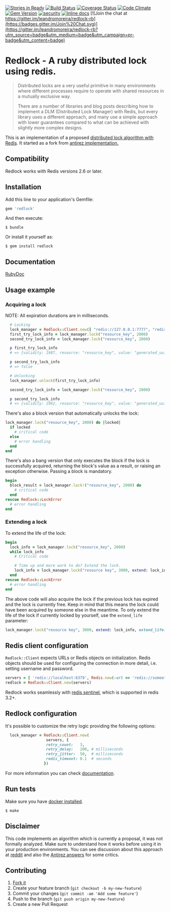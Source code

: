 [![Stories in Ready](https://badge.waffle.io/leandromoreira/redlock-rb.png?label=ready&title=Ready)](https://waffle.io/leandromoreira/redlock-rb)
[![Build Status](https://travis-ci.org/leandromoreira/redlock-rb.svg?branch=master)](https://travis-ci.org/leandromoreira/redlock-rb)
[![Coverage Status](https://coveralls.io/repos/leandromoreira/redlock-rb/badge.svg?branch=master)](https://coveralls.io/r/leandromoreira/redlock-rb?branch=master)
[![Code Climate](https://codeclimate.com/github/leandromoreira/redlock-rb/badges/gpa.svg)](https://codeclimate.com/github/leandromoreira/redlock-rb)
[![Gem Version](https://badge.fury.io/rb/redlock.svg)](http://badge.fury.io/rb/redlock)
[![security](https://hakiri.io/github/leandromoreira/redlock-rb/master.svg)](https://hakiri.io/github/leandromoreira/redlock-rb/master)
[![Inline docs](http://inch-ci.org/github/leandromoreira/redlock-rb.svg?branch=master)](http://inch-ci.org/github/leandromoreira/redlock-rb)
[![Join the chat at https://gitter.im/leandromoreira/redlock-rb](https://badges.gitter.im/Join%20Chat.svg)](https://gitter.im/leandromoreira/redlock-rb?utm_source=badge&utm_medium=badge&utm_campaign=pr-badge&utm_content=badge)


# Redlock - A ruby distributed lock using redis.

> Distributed locks are a very useful primitive in many environments where different processes require to operate  with shared resources in a mutually exclusive way.
>
> There are a number of libraries and blog posts describing how to implement a DLM (Distributed Lock Manager) with Redis, but every library uses a different approach, and many use a simple approach with lower guarantees compared to what can be achieved with slightly more complex designs.

This is an implementation of a proposed [distributed lock algorithm with Redis](http://redis.io/topics/distlock). It started as a fork from [antirez implementation.](https://github.com/antirez/redlock-rb)

## Compatibility

Redlock works with Redis versions 2.6 or later.

## Installation

Add this line to your application's Gemfile:

```ruby
gem 'redlock'
```

And then execute:

    $ bundle

Or install it yourself as:

    $ gem install redlock

## Documentation

[RubyDoc](http://www.rubydoc.info/gems/redlock/frames)

## Usage example

### Acquiring a lock

NOTE: All expiration durations are in milliseconds.
```ruby
  # Locking
  lock_manager = Redlock::Client.new([ "redis://127.0.0.1:7777", "redis://127.0.0.1:7778", "redis://127.0.0.1:7779" ])
  first_try_lock_info = lock_manager.lock("resource_key", 2000)
  second_try_lock_info = lock_manager.lock("resource_key", 2000)

  p first_try_lock_info
  # => {validity: 1987, resource: "resource_key", value: "generated_uuid4"}

  p second_try_lock_info
  # => false

  # Unlocking
  lock_manager.unlock(first_try_lock_info)

  second_try_lock_info = lock_manager.lock("resource_key", 2000)

  p second_try_lock_info
  # => {validity: 1962, resource: "resource_key", value: "generated_uuid5"}
```

There's also a block version that automatically unlocks the lock:

```ruby
lock_manager.lock("resource_key", 2000) do |locked|
  if locked
    # critical code
  else
    # error handling
  end
end
```

There's also a bang version that only executes the block if the lock is successfully acquired, returning the block's value as a result, or raising an exception otherwise. Passing a block is mandatory.

```ruby
begin
  block_result = lock_manager.lock!("resource_key", 2000) do
    # critical code
  end
rescue Redlock::LockError
  # error handling
end
```

### Extending a lock

To extend the life of the lock:

```ruby
begin
  lock_info = lock_manager.lock("resource_key", 2000)
  while lock_info
    # Critical code

    # Time up and more work to do? Extend the lock.
    lock_info = lock_manager.lock("resource key", 3000, extend: lock_info)
  end
rescue Redlock::LockError
  # error handling
end
```

The above code will also acquire the lock if the previous lock has expired and the lock is currently free. Keep in mind that this means the lock could have been acquired by someone else in the meantime. To only extend the life of the lock if currently locked by yourself, use the `extend_life` parameter:

```ruby
lock_manager.lock("resource key", 3000, extend: lock_info, extend_life: true)
```

## Redis client configuration

`Redlock::Client` expects URLs or Redis objects on initialization. Redis objects should be used for configuring the connection in more detail, i.e. setting username and password.

```ruby
servers = [ 'redis://localhost:6379', Redis.new(:url => 'redis://someotherhost:6379') ]
redlock = Redlock::Client.new(servers)
```

Redlock works seamlessly with [redis sentinel](http://redis.io/topics/sentinel), which is supported in redis 3.2+.

## Redlock configuration

It's possible to customize the retry logic providing the following options:

```ruby
  lock_manager = Redlock::Client.new(
                  servers, {
                  retry_count:   3,
                  retry_delay:   200, # milliseconds
                  retry_jitter:  50,  # milliseconds
                  redis_timeout: 0.1  # seconds
                 })
```

For more information you can check [documentation](http://www.rubydoc.info/gems/redlock/Redlock%2FClient:initialize).

## Run tests

Make sure you have [docker installed](https://docs.docker.com/engine/installation/).

    $ make

## Disclaimer

This code implements an algorithm which is currently a proposal, it was not formally analyzed. Make sure to understand how it works before using it in your production environments. You can see discussion about this approach at [reddit](http://www.reddit.com/r/programming/comments/2nt0nq/distributed_lock_using_redis_implemented_in_ruby/) and also the [Antirez answers](http://antirez.com/news/101) for some critics.

## Contributing

1. [Fork it](https://github.com/leandromoreira/redlock-rb/fork)
2. Create your feature branch (`git checkout -b my-new-feature`)
3. Commit your changes (`git commit -am 'Add some feature'`)
4. Push to the branch (`git push origin my-new-feature`)
5. Create a new Pull Request
